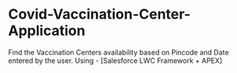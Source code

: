 # Covid-Vaccination-Center-Application
Find the Vaccination Centers availability based on Pincode and Date entered by the user. Using - [Salesforce LWC Framework +  APEX]
